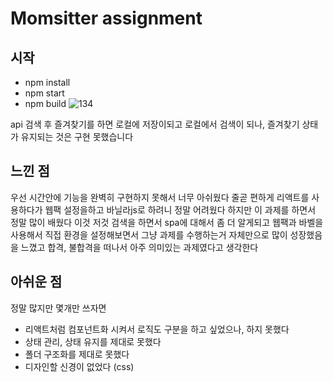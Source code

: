 # Momsitter assignment

## 시작
- npm install
- npm start
- npm build
![134](https://user-images.githubusercontent.com/73378472/135773778-46692422-8c66-405f-bc6c-f5bcfdfe32c7.gif)

api 검색 후 즐겨찾기를 하면 로컬에 저장이되고 로컬에서 검색이 되나,
즐겨찾기 상태가 유지되는 것은 구현 못했습니다

## 느낀 점
우선 시간안에 기능을 완벽히 구현하지 못해서 너무 아쉬웠다 
줄곧 편하게 리액트를 사용하다가 웹팩 설정을하고 바닐라js로 하려니 정말 어려웠다
하지만 이 과제를 하면서 정말 많이 배웠다
이것 저것 검색을 하면서 spa에 대해서 좀 더 알게되고 웹팩과 바벨을 사용해서 직접 환경을 설정해보면서
그냥 과제를 수행하는거 자체만으로 많이 성장했음을 느꼈고 합격, 불합격을 떠나서 아주 의미있는 과제였다고 생각한다

## 아쉬운 점
정말 많지만 몇개만 쓰자면
- 리액트처럼 컴포넌트화 시켜서 로직도 구분을 하고 싶었으나, 하지 못했다
- 상태 관리, 상태 유지를 제대로 못했다
- 폴더 구조화를 제대로 못했다
- 디자인할 신경이 없었다 (css)
